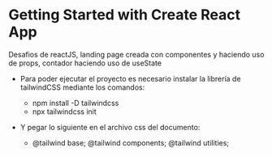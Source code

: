 # Getting Started with Create React App

Desafios de reactJS, landing page creada con componentes y haciendo uso de props, contador haciendo uso de useState

- Para poder ejecutar el proyecto es necesario instalar la librería de tailwindCSS mediante los comandos:
  - npm install -D tailwindcss
  - npx tailwindcss init

- Y pegar lo siguiente en el archivo css del documento:
  - @tailwind base;
    @tailwind components;
    @tailwind utilities;
